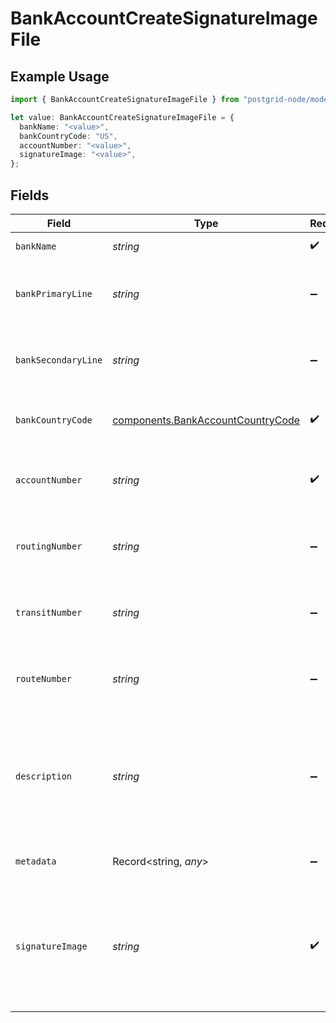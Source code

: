 # BankAccountCreateSignatureImageFile

## Example Usage

```typescript
import { BankAccountCreateSignatureImageFile } from "postgrid-node/models/components";

let value: BankAccountCreateSignatureImageFile = {
  bankName: "<value>",
  bankCountryCode: "US",
  accountNumber: "<value>",
  signatureImage: "<value>",
};
```

## Fields

| Field                                                                                      | Type                                                                                       | Required                                                                                   | Description                                                                                |
| ------------------------------------------------------------------------------------------ | ------------------------------------------------------------------------------------------ | ------------------------------------------------------------------------------------------ | ------------------------------------------------------------------------------------------ |
| `bankName`                                                                                 | *string*                                                                                   | :heavy_check_mark:                                                                         | The name of the bank.                                                                      |
| `bankPrimaryLine`                                                                          | *string*                                                                                   | :heavy_minus_sign:                                                                         | The primary address line of the bank.                                                      |
| `bankSecondaryLine`                                                                        | *string*                                                                                   | :heavy_minus_sign:                                                                         | The secondary address line of the bank.                                                    |
| `bankCountryCode`                                                                          | [components.BankAccountCountryCode](../../models/components/bankaccountcountrycode.md)     | :heavy_check_mark:                                                                         | The country code of the bank.                                                              |
| `accountNumber`                                                                            | *string*                                                                                   | :heavy_check_mark:                                                                         | The account number of the bank account.                                                    |
| `routingNumber`                                                                            | *string*                                                                                   | :heavy_minus_sign:                                                                         | The routing number of the bank account (for US).                                           |
| `transitNumber`                                                                            | *string*                                                                                   | :heavy_minus_sign:                                                                         | The transit number of the bank account (for CA).                                           |
| `routeNumber`                                                                              | *string*                                                                                   | :heavy_minus_sign:                                                                         | The route number of the bank account (for CA).                                             |
| `description`                                                                              | *string*                                                                                   | :heavy_minus_sign:                                                                         | An optional string describing this resource. Will be visible in the API and the dashboard. |
| `metadata`                                                                                 | Record<string, *any*>                                                                      | :heavy_minus_sign:                                                                         | See the section on Metadata.                                                               |
| `signatureImage`                                                                           | *string*                                                                                   | :heavy_check_mark:                                                                         | A PNG or JPEG file which PostGrid will apply to checks created with this bank account.     |